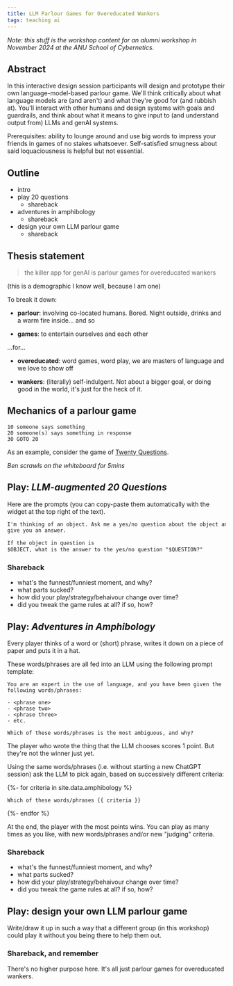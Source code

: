 ```yaml
---
title: LLM Parlour Games for Overeducated Wankers
tags: teaching ai
---
```


_Note: this stuff is the workshop content for an alumni workshop in November
2024 at the ANU School of Cybernetics._

## Abstract

In this interactive design session participants will design and prototype their
own language-model-based parlour game. We'll think critically about what
language models are (and aren't) and what they're good for (and rubbish at).
You'll interact with other humans and design systems with goals and guardrails,
and think about what it means to give input to (and understand output from) LLMs
and genAI systems.

Prerequisites: ability to lounge around and use big words to impress your
friends in games of no stakes whatsoever. Self-satisfied smugness about said
loquaciousness is helpful but not essential.

## Outline

- intro
- play 20 questions
  - shareback
- adventures in amphibology
  - shareback
- design your own LLM parlour game
  - shareback

## Thesis statement

> the killer app for genAI is parlour games for overeducated wankers

(this is a demographic I know well, because I am one)

To break it down:

- **parlour**: involving co-located humans. Bored. Night outside, drinks and a
  warm fire inside... and so

- **games**: to entertain ourselves and each other

...for...

- **overeducated**: word games, word play, we are masters of language and we
  love to show off

- **wankers**: (literally) self-indulgent. Not about a bigger goal, or doing
  good in the world, it's just for the heck of it.

## Mechanics of a parlour game

```text
10 someone says something
20 someone(s) says something in response
30 GOTO 20
```

As an example, consider the game of
[Twenty Questions](https://en.wikipedia.org/wiki/Twenty_questions).

_Ben scrawls on the whiteboard for 5mins_

## Play: _LLM-augmented 20 Questions_

Here are the prompts (you can copy-paste them automatically with the widget at
the top right of the text).

```markdown
I'm thinking of an object. Ask me a yes/no question about the object and I'll
give you an answer.
```

```markdown
If the object in question is
$OBJECT, what is the answer to the yes/no question "$QUESTION?"
```

### Shareback

- what's the funnest/funniest moment, and why?
- what parts sucked?
- how did your play/strategy/behaivour change over time?
- did you tweak the game rules at all? if so, how?

## Play: _Adventures in Amphibology_

Every player thinks of a word or (short) phrase, writes it down on a piece of
paper and puts it in a hat.

These words/phrases are all fed into an LLM using the following prompt template:

```text
You are an expert in the use of language, and you have been given the following words/phrases:

- <phrase one>
- <phrase two>
- <phrase three>
- etc.

Which of these words/phrases is the most ambiguous, and why?
```

The player who wrote the thing that the LLM chooses scores 1 point. But they're
not the winner just yet.

Using the same words/phrases (i.e. without starting a new ChatGPT session) ask
the LLM to pick again, based on successively different criteria:

{%- for criteria in site.data.amphibology %}

<pre><code class="language-markdown">Which of these words/phrases {{ criteria }}</code></pre>

{%- endfor %}

At the end, the player with the most points wins. You can play as many times as
you like, with new words/phrases and/or new "judging" criteria.

### Shareback

- what's the funnest/funniest moment, and why?
- what parts sucked?
- how did your play/strategy/behaivour change over time?
- did you tweak the game rules at all? if so, how?

## Play: design your own LLM parlour game

Write/draw it up in such a way that a different group (in this workshop) could
play it without you being there to help them out.

### Shareback, and remember

There's no higher purpose here. It's all just parlour games for overeducated
wankers.
